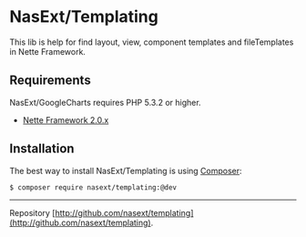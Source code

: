 NasExt/Templating
===========================

This lib is help for find layout, view, component templates and fileTemplates in Nette Framework.

Requirements
------------

NasExt/GoogleCharts requires PHP 5.3.2 or higher.

- [Nette Framework 2.0.x](https://github.com/nette/nette)

Installation
------------

The best way to install NasExt/Templating is using  [Composer](http://getcomposer.org/):

```sh
$ composer require nasext/templating:@dev
```

-----

Repository [http://github.com/nasext/templating](http://github.com/nasext/templating).
